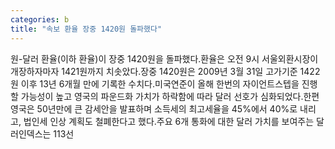 ```yaml
---
categories: b
title: "속보 환율 장중 1420원 돌파했다"
---
```

원-달러 환율(이하 환율)이 장중 1420원을 돌파했다.환율은 오전 9시 서울외환시장이 개장하자마자 1421원까지 치솟았다.장중 1420원은 2009년 3월 31일 고가기준 1422원 이후 13년 6개월 만에 기록한 수치다.미국연준이 올해 한번의 자이언트스텝을 진행할 가능성이 높고 영국의 파운드화 가치가 하락함에 따라 달러 선호가 심화되었다.한편 영국은 50년만에 큰 감세안을 발표하며 소득세의 최고세율을 45%에서 40%로 내리고, 법인세 인상 계획도 철폐한다고 했다.주요 6개 통화에 대한 달러 가치를 보여주는 달러인덱스는 113선